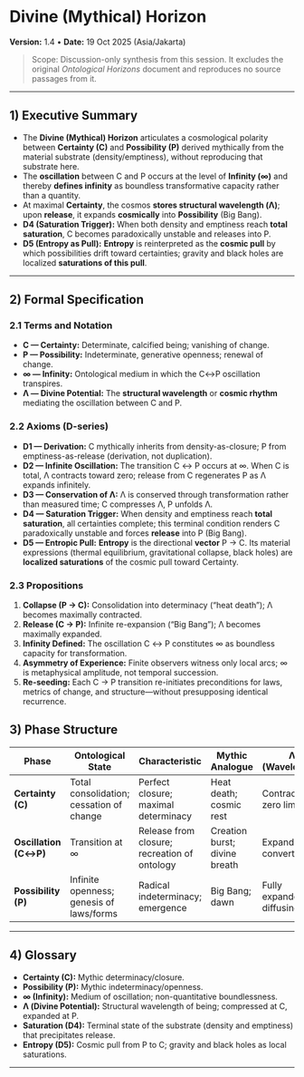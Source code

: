 # Divine (Mythical) Horizon

**Version:** 1.4 • **Date:** 19 Oct 2025 (Asia/Jakarta)

> Scope: Discussion-only synthesis from this session. It excludes the original _Ontological Horizons_ document and reproduces no source passages from it.

---

## 1) Executive Summary

- The **Divine (Mythical) Horizon** articulates a cosmological polarity between **Certainty (C)** and **Possibility (P)** derived mythically from the material substrate (density/emptiness), without reproducing that substrate here.
- The **oscillation** between C and P occurs at the level of **Infinity (∞)** and thereby **defines infinity** as boundless transformative capacity rather than a quantity.
- At maximal **Certainty**, the cosmos **stores structural wavelength (Λ)**; upon **release**, it expands **cosmically** into **Possibility** (Big Bang).
- **D4 (Saturation Trigger):** When both density and emptiness reach **total saturation**, C becomes paradoxically unstable and releases into P.
- **D5 (Entropy as Pull):** **Entropy** is reinterpreted as the **cosmic pull** by which possibilities drift toward certainties; gravity and black holes are localized **saturations of this pull**.

---

## 2) Formal Specification

### 2.1 Terms and Notation

- **C — Certainty:** Determinate, calcified being; vanishing of change.
- **P — Possibility:** Indeterminate, generative openness; renewal of change.
- **∞ — Infinity:** Ontological medium in which the C↔P oscillation transpires.
- **Λ — Divine Potential:** The **structural wavelength** or **cosmic rhythm** mediating the oscillation between C and P.

### 2.2 Axioms (D-series)

- **D1 — Derivation:** C mythically inherits from density-as-closure; P from emptiness-as-release (derivation, not duplication).
- **D2 — Infinite Oscillation:** The transition C ↔ P occurs at ∞. When C is total, Λ contracts toward zero; release from C regenerates P as Λ expands infinitely.
- **D3 — Conservation of Λ:** Λ is conserved through transformation rather than measured time; C compresses Λ, P unfolds Λ.
- **D4 — Saturation Trigger:** When density and emptiness reach **total saturation**, all certainties complete; this terminal condition renders C paradoxically unstable and forces **release** into P (Big Bang).
- **D5 — Entropic Pull:** **Entropy** is the directional **vector** P → C. Its material expressions (thermal equilibrium, gravitational collapse, black holes) are **localized saturations** of the cosmic pull toward Certainty.

### 2.3 Propositions

1. **Collapse (P → C):** Consolidation into determinacy (“heat death”); Λ becomes maximally contracted.
2. **Release (C → P):** Infinite re-expansion (“Big Bang”); Λ becomes maximally expanded.
3. **Infinity Defined:** The oscillation C ↔ P constitutes ∞ as boundless capacity for transformation.
4. **Asymmetry of Experience:** Finite observers witness only local arcs; ∞ is metaphysical amplitude, not temporal succession.
5. **Re-seeding:** Each C → P transition re-initiates preconditions for laws, metrics of change, and structure—without presupposing identical recurrence.

## 3) Phase Structure

| Phase                 | Ontological State                        | Characteristic                               | Mythic Analogue               | Λ (Wavelength)             |
| --------------------- | ---------------------------------------- | -------------------------------------------- | ----------------------------- | -------------------------- |
| **Certainty (C)**     | Total consolidation; cessation of change | Perfect closure; maximal determinacy         | Heat death; cosmic rest       | Contracted / zero limit    |
| **Oscillation (C↔P)** | Transition at ∞                          | Release from closure; recreation of ontology | Creation burst; divine breath | Expanding / converting     |
| **Possibility (P)**   | Infinite openness; genesis of laws/forms | Radical indeterminacy; emergence             | Big Bang; dawn                | Fully expanded / diffusing |

---

## 4) Glossary

- **Certainty (C):** Mythic determinacy/closure.
- **Possibility (P):** Mythic indeterminacy/openness.
- **∞ (Infinity):** Medium of oscillation; non-quantitative boundlessness.
- **Λ (Divine Potential):** Structural wavelength of being; compressed at C, expanded at P.
- **Saturation (D4):** Terminal state of the substrate (density and emptiness) that precipitates release.
- **Entropy (D5):** Cosmic pull from P to C; gravity and black holes as local saturations.

---
